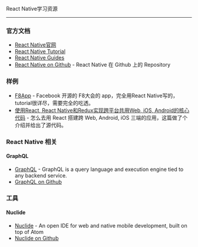 React Native学习资源

***

### 官方文档

- [React Native官网]
- [React Native Tutorial]
- [React Native Guides]
- [React Native on Github] - React Native 在 Github 上的 Repository

### 样例

- [F8App] - Facebook 开源的 F8大会的 app，完全用React Native写的，tutorial很详尽，需要完全的吃透。
- [使用React, React Native和Redux实现跨平台共用Web, iOS, Android的核心代码] - 怎么去用 React 搭建跨 Web, Android, iOS 三端的应用，这篇做了个介绍并给出了源代码。

### React Native 相关

#### GraphQL

- [GraphQL] - GraphQL is a query language and execution engine tied to any backend service.
- [GraphQL on Github]

### 工具

#### Nuclide

- [Nuclide] - An open IDE for web and native mobile development, built on top of Atom
- [Nuclide on Github]

[React Native官网]: http://facebook.github.io/react-native/
[React Native Tutorial]: http://facebook.github.io/react-native/docs/tutorial.html#content
[React Native Guides]: http://facebook.github.io/react-native/docs/style.html#content
[React Native on Github]: https://github.com/facebook/react-native
[使用React, React Native和Redux实现跨平台共用Web, iOS, Android的核心代码]:http://blog.xuyuan.me/2015/11/24/react-multi-platform.html
[GraphQL]: http://graphql.org/
[GraphQL on Github]: https://github.com/facebook/graphql
[Nuclide]: http://nuclide.io/
[Nuclide on Github]: https://github.com/facebook/nuclide
[F8App]: http://makeitopen.com/
